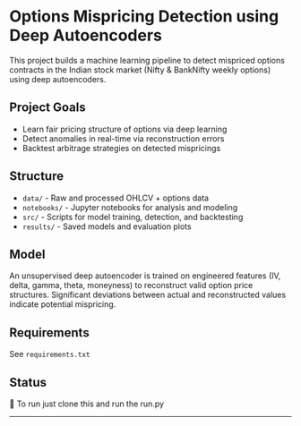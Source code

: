# Options Mispricing Detection using Deep Autoencoders

This project builds a machine learning pipeline to detect mispriced options contracts in the Indian stock market (Nifty & BankNifty weekly options) using deep autoencoders.

## Project Goals
- Learn fair pricing structure of options via deep learning
- Detect anomalies in real-time via reconstruction errors
- Backtest arbitrage strategies on detected mispricings

## Structure
- `data/` - Raw and processed OHLCV + options data
- `notebooks/` - Jupyter notebooks for analysis and modeling
- `src/` - Scripts for model training, detection, and backtesting
- `results/` - Saved models and evaluation plots

## Model
An unsupervised deep autoencoder is trained on engineered features (IV, delta, gamma, theta, moneyness) to reconstruct valid option price structures. Significant deviations between actual and reconstructed values indicate potential mispricing.

## Requirements
See `requirements.txt`

## Status
🔧 To run just clone this and run the run.py 

---
